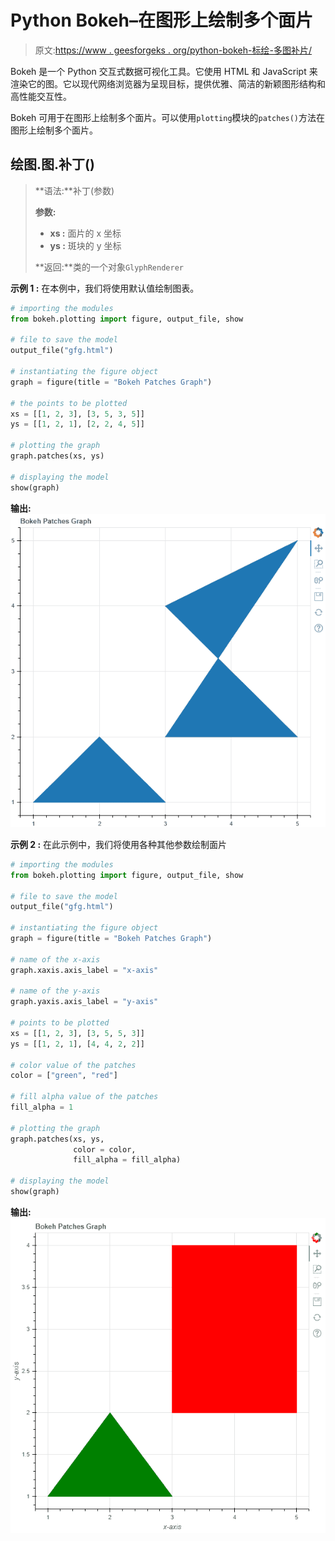 # Python Bokeh–在图形上绘制多个面片

> 原文:[https://www . geesforgeks . org/python-bokeh-标绘-多图补片/](https://www.geeksforgeeks.org/python-bokeh-plotting-multiple-patches-on-a-graph/)

Bokeh 是一个 Python 交互式数据可视化工具。它使用 HTML 和 JavaScript 来渲染它的图。它以现代网络浏览器为呈现目标，提供优雅、简洁的新颖图形结构和高性能交互性。

Bokeh 可用于在图形上绘制多个面片。可以使用`plotting`模块的`patches()`方法在图形上绘制多个面片。

## 绘图.图.补丁()

> **语法:**补丁(参数)
> 
> **参数:**
> 
> *   **xs :** 面片的 x 坐标
> *   **ys :** 斑块的 y 坐标
> 
> **返回:**类的一个对象`GlyphRenderer`

**示例 1 :** 在本例中，我们将使用默认值绘制图表。

```py
# importing the modules 
from bokeh.plotting import figure, output_file, show 

# file to save the model 
output_file("gfg.html") 

# instantiating the figure object 
graph = figure(title = "Bokeh Patches Graph") 

# the points to be plotted
xs = [[1, 2, 3], [3, 5, 3, 5]]
ys = [[1, 2, 1], [2, 2, 4, 5]]

# plotting the graph 
graph.patches(xs, ys) 

# displaying the model 
show(graph)
```

**输出:**
![](img/b0f203c87581c8c506abc7e7414a6cc5.png)

**示例 2 :** 在此示例中，我们将使用各种其他参数绘制面片

```py
# importing the modules 
from bokeh.plotting import figure, output_file, show 

# file to save the model 
output_file("gfg.html") 

# instantiating the figure object 
graph = figure(title = "Bokeh Patches Graph") 

# name of the x-axis 
graph.xaxis.axis_label = "x-axis"

# name of the y-axis 
graph.yaxis.axis_label = "y-axis"

# points to be plotted
xs = [[1, 2, 3], [3, 5, 5, 3]]
ys = [[1, 2, 1], [4, 4, 2, 2]]

# color value of the patches
color = ["green", "red"]

# fill alpha value of the patches
fill_alpha = 1

# plotting the graph 
graph.patches(xs, ys,
              color = color,
              fill_alpha = fill_alpha) 

# displaying the model 
show(graph)
```

**输出:**
![](img/66fdf5b69a2130f5460ced76958d7d52.png)